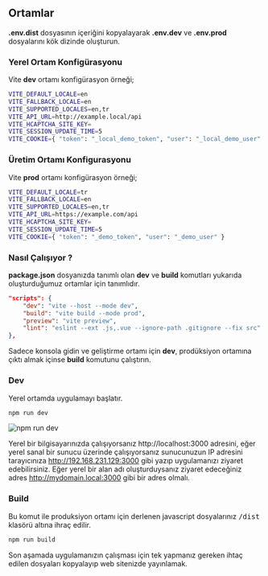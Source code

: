 
## Ortamlar

<b>.env.dist</b> dosyasının içeriğini kopyalayarak <b>.env.dev</b> ve <b>.env.prod</b> dosyalarını kök dizinde oluşturun.

### Yerel Ortam Konfigürasyonu

Vite <b>dev</b> ortamı konfigürasyon örneği;

```bash
VITE_DEFAULT_LOCALE=en
VITE_FALLBACK_LOCALE=en
VITE_SUPPORTED_LOCALES=en,tr
VITE_API_URL=http://example.local/api
VITE_HCAPTCHA_SITE_KEY=
VITE_SESSION_UPDATE_TIME=5
VITE_COOKIE={ "token": "_local_demo_token", "user": "_local_demo_user" }
```

### Üretim Ortamı Konfigurasyonu

Vite <b>prod</b> ortamı konfigürasyon örneği;

```bash
VITE_DEFAULT_LOCALE=tr
VITE_FALLBACK_LOCALE=en
VITE_SUPPORTED_LOCALES=en,tr
VITE_API_URL=https://example.com/api
VITE_HCAPTCHA_SITE_KEY=
VITE_SESSION_UPDATE_TIME=5
VITE_COOKIE={ "token": "_demo_token", "user": "_demo_user" }
```

### Nasıl Çalışıyor ?

<b>package.json</b> dosyanızda tanımlı olan <b>dev</b> ve <b>build</b> komutları yukarıda oluşturduğumuz ortamlar için tanımlıdır.

```json
"scripts": {
	"dev": "vite --host --mode dev",
	"build": "vite build --mode prod",
	"preview": "vite preview",
	"lint": "eslint --ext .js,.vue --ignore-path .gitignore --fix src"
},
```

Sadece konsola gidin ve geliştirme ortamı için <b>dev</b>, prodüksiyon ortamına çıktı almak içinse <b>build</b> komutunu çalıştırın.

### Dev

Yerel ortamda uygulamayı başlatır.

```bash
npm run dev
```

![npm run dev](/images/npm-run-dev.png)

Yerel bir bilgisayarınızda çalışıyorsanız http://localhost:3000 adresini, eğer yerel sanal bir sunucu üzerinde çalışıyorsanız sunucunuzun IP adresini tarayıcınıza http://192.168.231.129:3000 gibi yazıp uygulamanızı ziyaret edebilirsiniz. Eğer yerel bir alan adı oluşturduysanız ziyaret edeceğiniz adres http://mydomain.local:3000 gibi bir adres olmalı.

### Build

Bu komut ile produksiyon ortamı için derlenen javascript dosyalarınız <kbd>/dist</kbd> klasörü altına ihraç edilir. 

```bash
npm run build
```

Son aşamada uygulamanızın çalışması için tek yapmanız gereken ihtaç edilen dosyaları kopyalayıp web sitenizde yayınlamak.